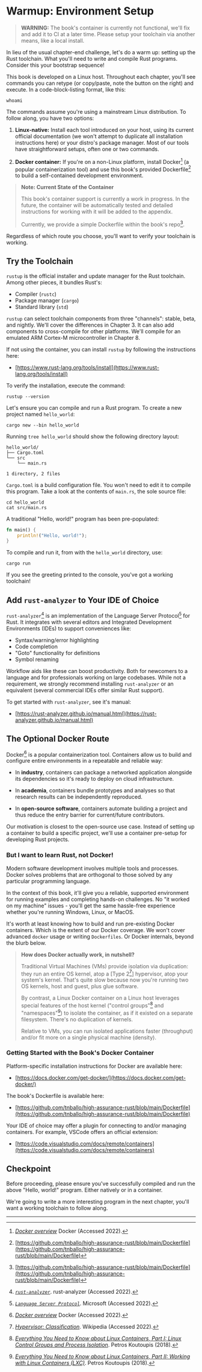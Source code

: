 # Warmup: Environment Setup

> **WARNING:** The book's container is currently not functional, we'll fix and add it to CI at a later time. Please setup your toolchain via another means, like a local install.

In lieu of the usual chapter-end challenge, let's do a warm up: setting up the Rust toolchain.
What you'll need to write and compile Rust programs.
Consider this your bootstrap sequence!

This book is developed on a Linux host.
Throughout each chapter, you'll see commands you can retype (or copy/paste, note the button on the right) and execute.
In a code-block-listing format, like this:

```ignore
whoami
```

The commands assume you're using a mainstream Linux distribution.
To follow along, you have two options:

1. **Linux-native:** Install each tool introduced on your host, using its current official documentation (we won't attempt to duplicate all installation instructions here) or your distro's package manager. Most of our tools have straightforward setups, often one or two commands.

2. **Docker container:** If you're on a non-Linux platform, install Docker[^Docker] (a popular containerization tool) and use this book's provided Dockerfile[^BookDocker] to build a self-contained development environment.

> **Note: Current State of the Container**
>
> This book's container support is currently a work in progress.
> In the future, the container will be automatically tested and detailed instructions for working with it will be added to the appendix.
>
> Currently, we provide a simple Dockerfile within the book's repo[^BookDocker].

Regardless of which route you choose, you'll want to verify your toolchain is working.

## Try the Toolchain

`rustup` is the official installer and update manager for the Rust toolchain.
Among other pieces, it bundles Rust's:

* Compiler (`rustc`)
* Package manager (`cargo`)
* Standard library (`std`)

`rustup` can select toolchain components from three "channels": stable, beta, and nightly.
We'll cover the differences in Chapter 3.
It can also add components to cross-compile for other platforms.
We'll compile for an emulated ARM Cortex-M microcontroller in Chapter 8.

If not using the container, you can install `rustup` by following the instructions here:

* [https://www.rust-lang.org/tools/install](https://www.rust-lang.org/tools/install)

To verify the installation, execute the command:

```ignore
rustup --version
```

Let's ensure you can compile and run a Rust program.
To create a new project named `hello_world`:

```ignore
cargo new --bin hello_world
```

Running `tree hello_world` should show the following directory layout:

```ignore
hello_world/
├── Cargo.toml
└── src
    └── main.rs

1 directory, 2 files
```

`Cargo.toml` is a build configuration file.
You won't need to edit it to compile this program.
Take a look at the contents of `main.rs`, the sole source file:

```ignore
cd hello_world
cat src/main.rs
```

A traditional "Hello, world!" program has been pre-populated:

```rust
fn main() {
    println!("Hello, world!");
}
```

To compile and run it, from with the `hello_world` directory, use:

```ignore
cargo run
```

If you see the greeting printed to the console, you've got a working toolchain!

## Add `rust-analyzer` to Your IDE of Choice

`rust-analyzer`[^RustAnalyzer] is an implementation of the Language Server Protocol[^LangProt] for Rust.
It integrates with several editors and Integrated Development Environments (IDEs) to support conveniences like:

* Syntax/warning/error highlighting
* Code completion
* "Goto" functionality for definitions
* Symbol renaming

Workflow aids like these can boost productivity.
Both for newcomers to a language and for professionals working on large codebases.
While not a requirement, we strongly recommend installing `rust-analyzer` or an equivalent (several commercial IDEs offer similar Rust support).

To get started with `rust-analyzer`, see it's manual:

* [https://rust-analyzer.github.io/manual.html](https://rust-analyzer.github.io/manual.html)

## The Optional Docker Route

Docker[^Docker] is a popular containerization tool.
Containers allow us to build and configure entire environments in a repeatable and reliable way:

* In **industry**, containers can package a networked application alongside its dependencies so it's ready to deploy on cloud infrastructure.

* In **academia**, containers bundle prototypes and analyses so that research results can be independently reproduced.

* In **open-source software**, containers automate building a project and thus reduce the entry barrier for current/future contributors.

Our motivation is closest to the open-source use case.
Instead of setting up a container to build a specific project, we'll use a container pre-setup for developing Rust projects.

### But I want to learn Rust, not Docker!

Modern software development involves multiple tools and processes.
Docker solves problems that are orthogonal to those solved by any particular programming language.

In the context of this book, it'll give you a reliable, supported environment for running examples and completing hands-on challenges.
No "it worked on my machine" issues - you'll get the same hassle-free experience whether you're running Windows, Linux, or MacOS.

It's worth at least knowing how to build and run pre-existing Docker containers.
Which is the extent of our Docker coverage.
We won't cover advanced `docker` usage or writing `Dockerfiles`.
Or Docker internals, beyond the blurb below.

> **How does Docker actually work, in nutshell?**
>
> Traditional Virtual Machines (VMs) provide isolation via duplication: they run an entire OS kernel, atop a [Type 2[^Type2]] hypervisor, atop your system's kernel.
> That's quite slow because now you're running two OS kernels, host and guest, plus glue software.
>
> By contrast, a Linux Docker container on a Linux host leverages special features of the host kernel ("control groups"[^Cgroups] and "namespaces"[^Namespaces]) to isolate the container, as if it existed on a separate filesystem.
> There's no duplication of kernels.
>
> Relative to VMs, you can run isolated applications faster (throughput) and/or fit more on a single physical machine (density).

### Getting Started with the Book's Docker Container

Platform-specific installation instructions for Docker are available here:

* [https://docs.docker.com/get-docker/](https://docs.docker.com/get-docker/)

The book's Dockerfile is available here:

* [https://github.com/tnballo/high-assurance-rust/blob/main/Dockerfile](https://github.com/tnballo/high-assurance-rust/blob/main/Dockerfile)

Your IDE of choice may offer a plugin for connecting to and/or managing containers.
For example, VSCode offers an official extension:

* [https://code.visualstudio.com/docs/remote/containers](https://code.visualstudio.com/docs/remote/containers)

## Checkpoint

Before proceeding, please ensure you've successfully compiled and run the above "Hello, world!" program.
Either natively or in a container.

We're going to write a more interesting program in the next chapter, you'll want a working toolchain to follow along.

---

[^Docker]: [*Docker overview*](https://docs.docker.com/get-started/overview/) Docker (Accessed 2022).

[^BookDocker]: [https://github.com/tnballo/high-assurance-rust/blob/main/Dockerfile](https://github.com/tnballo/high-assurance-rust/blob/main/Dockerfile)

[^RustAnalyzer]: [*`rust-analyzer`*](https://microsoft.github.io/language-server-protocol/). rust-analyzer (Accessed 2022).

[^LangProt]: [*`Language Server Protocol`*](https://microsoft.github.io/language-server-protocol/). Microsoft (Accessed 2022).

[^Type2]: [*Hypervisor: Classification*](https://en.wikipedia.org/wiki/Hypervisor#Classification). Wikipedia (Accessed 2022).

[^Cgroups]: [*Everything You Need to Know about Linux Containers, Part I: Linux Control Groups and Process Isolation*](https://www.linuxjournal.com/content/everything-you-need-know-about-linux-containers-part-i-linux-control-groups-and-process). Petros Koutoupis (2018).

[^Namespaces]: [*Everything You Need to Know about Linux Containers, Part II: Working with Linux Containers (LXC)*](https://www.linuxjournal.com/content/everything-you-need-know-about-linux-containers-part-ii-working-linux-containers-lxc). Petros Koutoupis (2018).